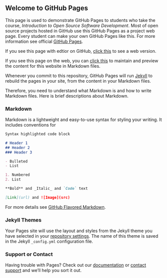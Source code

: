 ## Welcome to GitHub Pages

This page is used to demonstrate GitHub Pages to students who take the course, _Introduction to Open Source Software Development_. Most of open source projects hosted in GitHub use this GitHub Pages as a project web page. Every student can make your own GitHub Pages like this. For more information see official [GitHub Pages](https://pages.github.com).

If you see this page with edtior on GitHub, [click this](https://classroom-iossd.github.io) to see a web version.

If you see this page on the web, you can [click this](https://github.com/Classroom-IOSSD/classroom-iossd.github.io/edit/master/index.md) to maintain and preview the content for this website in Markdown files.

Whenever you commit to this repository, GitHub Pages will run [Jekyll](https://jekyllrb.com/) to rebuild the pages in your site, from the content in your Markdown files.

Therefore, you need to understand what Markdown is and how to write Markdown files. Here is brief descriptions about Markdown.

### Markdown

Markdown is a lightweight and easy-to-use syntax for styling your writing. It includes conventions for

```markdown
Syntax highlighted code block

# Header 1
## Header 2
### Header 3

- Bulleted
- List

1. Numbered
2. List

**Bold** and _Italic_ and `Code` text

[Link](url) and ![Image](src)
```

For more details see [GitHub Flavored Markdown](https://guides.github.com/features/mastering-markdown/).

### Jekyll Themes

Your Pages site will use the layout and styles from the Jekyll theme you have selected in your [repository settings](https://github.com/Classroom-IOSSD/classroom-iossd.github.io/settings). The name of this theme is saved in the Jekyll `_config.yml` configuration file.

### Support or Contact

Having trouble with Pages? Check out our [documentation](https://help.github.com/categories/github-pages-basics/) or [contact support](https://github.com/contact) and we’ll help you sort it out.
